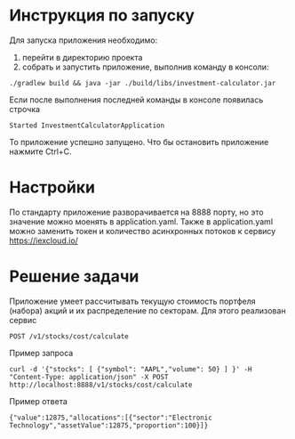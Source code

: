 # Инструкция по запуску
Для запуска приложения необходимо: 
1. перейти в директорию проекта
2. собрать и запустить приложение, выполнив команду в консоли:
```
./gradlew build && java -jar ./build/libs/investment-calculator.jar
```

Если после выполнения последней команды в консоле появилась строчка
```
Started InvestmentCalculatorApplication
```
То приложение успешно запущено.
Что бы остановить приложение нажмите Ctrl+C.

# Настройки
По стандарту приложение разворачивается на 8888 порту, но это значение можно моенять в application.yaml.
Также в application.yaml можно заменить токен и количество асинхронных потоков к сервису https://iexcloud.io/

# Решение задачи
Приложение умеет рассчитывать текущую стоимость портфеля (набора) акций и их распределение по секторам.
Для этого реализован сервис
```
POST /v1/stocks/cost/calculate
```
Пример запроса
```
curl -d '{"stocks": [ {"symbol": "AAPL","volume": 50} ] }' -H "Content-Type: application/json" -X POST http://localhost:8888/v1/stocks/cost/calculate
```
Пример ответа
```
{"value":12875,"allocations":[{"sector":"Electronic Technology","assetValue":12875,"proportion":100}]}
```
